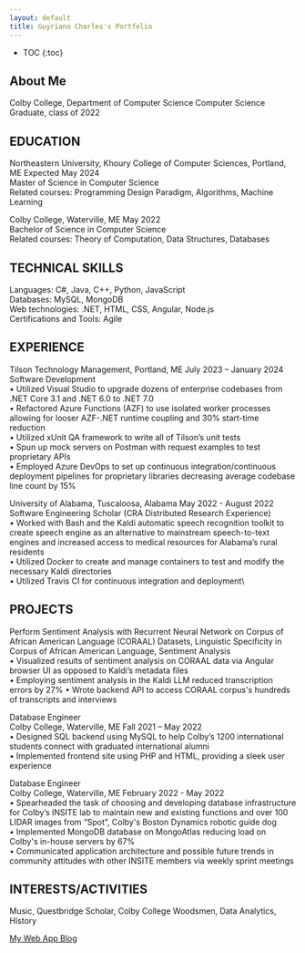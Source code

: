 ```yaml
---
layout: default
title: Guyriano Charles's Portfolio
---
```


* TOC
{:toc}

## About Me

Colby College, Department of Computer Science
Computer Science Graduate, class of 2022

## EDUCATION
Northeastern University, Khoury College of Computer Sciences, Portland, ME Expected May 2024\
Master of Science in Computer Science\
Related courses: Programming Design Paradigm, Algorithms, Machine Learning

Colby College, Waterville, ME May 2022\
Bachelor of Science in Computer Science\
Related courses: Theory of Computation, Data Structures, Databases

## TECHNICAL SKILLS
Languages: C#, Java, C++, Python, JavaScript\
Databases: MySQL, MongoDB\
Web technologies: .NET, HTML, CSS, Angular, Node.js\
Certifications and Tools: Agile

## EXPERIENCE
Tilson Technology Management, Portland, ME July 2023 – January 2024\
Software Development\
• Utilized Visual Studio to upgrade dozens of enterprise codebases from .NET Core 3.1 and .NET 6.0 to .NET 7.0\
• Refactored Azure Functions (AZF) to use isolated worker processes allowing for looser AZF-.NET runtime coupling and 30% start-time reduction\
• Utilized xUnit QA framework to write all of Tilson’s unit tests\
• Spun up mock servers on Postman with request examples to test proprietary APIs\
• Employed Azure DevOps to set up continuous integration/continuous deployment pipelines for proprietary libraries decreasing average codebase line count by 15%

University of Alabama, Tuscaloosa, Alabama May 2022 - August 2022\
Software Engineering Scholar (CRA Distributed Research Experience)\
• Worked with Bash and the Kaldi automatic speech recognition toolkit to create speech engine as an alternative to mainstream speech-to-text engines and increased access to medical resources for Alabama’s rural residents\
• Utilized Docker to create and manage containers to test and modify the necessary Kaldi directories\
• Utilized Travis CI for continuous integration and deployment\

## PROJECTS
Perform Sentiment Analysis with Recurrent Neural Network on Corpus of African American Language (CORAAL) Datasets, Linguistic Specificity in Corpus of African American Language, Sentiment Analysis\
• Visualized results of sentiment analysis on CORAAL data via Angular browser UI as opposed to Kaldi’s metadata files\
• Employing sentiment analysis in the Kaldi LLM reduced transcription errors by 27%
• Wrote backend API to access CORAAL corpus's hundreds of transcripts and interviews

Database Engineer\
Colby College, Waterville, ME Fall 2021 – May 2022\
•	Designed SQL backend using MySQL to help Colby’s 1200 international students connect with graduated international alumni\
•	Implemented frontend site using PHP and HTML, providing a sleek user experience

Database Engineer\
Colby College, Waterville, ME February 2022 - May 2022\
• Spearheaded the task of choosing and developing database infrastructure for Colby’s INSITE lab to maintain new and existing functions and over 100 LIDAR images from “Spot”, Colby's Boston Dynamics robotic guide dog\
• Implemented MongoDB database on MongoAtlas reducing load on Colby's in-house servers by 67%\
• Communicated application architecture and possible future trends in community attitudes with other INSITE members via weekly sprint meetings

## INTERESTS/ACTIVITIES
Music, Questbridge Scholar, Colby College Woodsmen, Data Analytics, History

[My Web App Blog](blog.html)
